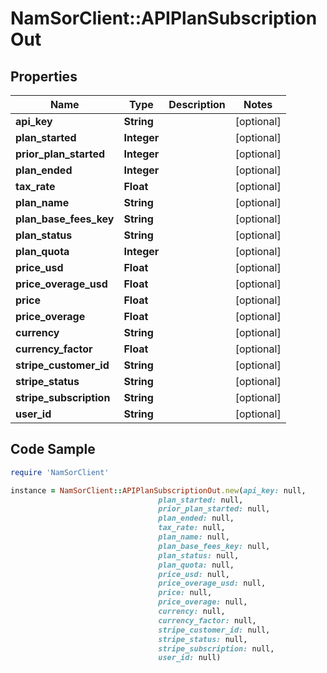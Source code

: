 # NamSorClient::APIPlanSubscriptionOut

## Properties
Name | Type | Description | Notes
------------ | ------------- | ------------- | -------------
**api_key** | **String** |  | [optional] 
**plan_started** | **Integer** |  | [optional] 
**prior_plan_started** | **Integer** |  | [optional] 
**plan_ended** | **Integer** |  | [optional] 
**tax_rate** | **Float** |  | [optional] 
**plan_name** | **String** |  | [optional] 
**plan_base_fees_key** | **String** |  | [optional] 
**plan_status** | **String** |  | [optional] 
**plan_quota** | **Integer** |  | [optional] 
**price_usd** | **Float** |  | [optional] 
**price_overage_usd** | **Float** |  | [optional] 
**price** | **Float** |  | [optional] 
**price_overage** | **Float** |  | [optional] 
**currency** | **String** |  | [optional] 
**currency_factor** | **Float** |  | [optional] 
**stripe_customer_id** | **String** |  | [optional] 
**stripe_status** | **String** |  | [optional] 
**stripe_subscription** | **String** |  | [optional] 
**user_id** | **String** |  | [optional] 

## Code Sample

```ruby
require 'NamSorClient'

instance = NamSorClient::APIPlanSubscriptionOut.new(api_key: null,
                                 plan_started: null,
                                 prior_plan_started: null,
                                 plan_ended: null,
                                 tax_rate: null,
                                 plan_name: null,
                                 plan_base_fees_key: null,
                                 plan_status: null,
                                 plan_quota: null,
                                 price_usd: null,
                                 price_overage_usd: null,
                                 price: null,
                                 price_overage: null,
                                 currency: null,
                                 currency_factor: null,
                                 stripe_customer_id: null,
                                 stripe_status: null,
                                 stripe_subscription: null,
                                 user_id: null)
```


